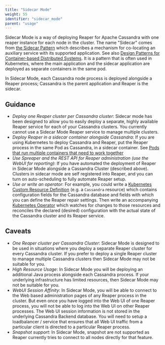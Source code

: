 ```yaml
---
title: "Sidecar Mode"
weight: 55
identifier: "sidecar_mode"
parent: "usage"
---
```


Sidecar Mode is a way of deploying Reaper for Apache Cassandra with one reaper instance for each node in the cluster.
The name "Sidecar" comes from [the Sidecar Pattern](https://github.com/microsoftdocs/architecture-center/blob/master/docs/patterns/sidecar.md) which describes a mechanism for co-locating an auxiliary service with its supported application.
See also  [Design Patterns for Container-based Distributed Systems](https://www.usenix.org/conference/hotcloud16/workshop-program/presentation/burns).
It is a pattern that is often used in Kubernetes, where the main application and the sidecar application are deployed as separate containers in the same pod.

In Sidecar Mode, each Cassandra node process is deployed alongside a Reaper process; Cassandra is the parent application and Reaper is the sidecar.


## Guidance

 * *Deploy one Reaper cluster per Cassandra cluster*: Sidecar mode has been designed to allow you to easily deploy a separate, highly available Reaper service for each of your Cassandra clusters. You currently cannot use a Sidecar Mode Reaper service to manage multiple clusters.
 * *Deploy Reaper in a sidecar container alongside Cassandra*: If you are using Kubernetes to deploy Cassandra and Reaper, put the Reaper process in the same Pod as Cassandra, in a sidecar container. See [Pods that run multiple containers that need to work together](https://kubernetes.io/docs/concepts/workloads/pods/pod-overview/)
 * *Use Spreaper and the REST API for Reaper administration (use the WebUI for reporting)*: If you have automated the deployment of Reaper in Sidecar Mode alongside a Cassandra Cluster (described above). Clusters in sidecar mode are self registered into Reaper, and you can turn on auto-scheduling to fully automate Reaper setup.
 * *Use or write an operator*: For example, you could write a [Kubernetes Custom Resource Definition](https://kubernetes.io/docs/concepts/extend-kubernetes/api-extension/custom-resources/) (e.g. a `Cassandra` resource) which contains configuration fields for the Cassandra database and fields with which you can define the Reaper repair settings.
   Then write an accompanying [Kubernetes Operator](https://coreos.com/operators/) which watches for changes to those resources and reconciles the declared (desired) configuration with the actual state of the Cassandra cluster and its Reaper service.

## Caveats

 * *One Reaper cluster per Cassandra Cluster*: Sidecar Mode is designed to be used in situations where you deploy a separate Reaper cluster for every Cassandra cluster.
   If you prefer to deploy a single Reaper cluster to manage multiple Cassandra clusters then Sidecar Mode may not be suitable for you.
 * *High Resource Usage*: In Sidecar Mode you will be deploying an additional Java process alongside each Cassandra process.
   If your underlying infrastructure has limited resources, then Sidecar Mode may not be suitable for you.
 * *WebUI Session Affinity*: In Sidecar Mode, you will be able to connect to the Web based administration pages of any Reaper process in the cluster.
    But even once you have logged into the Web UI of one Reaper process, you will not be able to log into the Web UI on other Reaper processes.
    The Web UI session information is not stored in the underlying Cassandra Backend database.
    You will need to setup a loadbalancer / service that ensures that all Web UI traffic from a particular client is directed to a particular Reaper process.
 * *Snapshot support*: In Sidecar Mode, snapshot are not supported as Reaper currently tries to connect to all nodes directly for that feature. 

